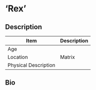 # ‘Rex’

## Description

Item | Description
---- | -----------
Age |
Location | Matrix
Physical Description |

## Bio
